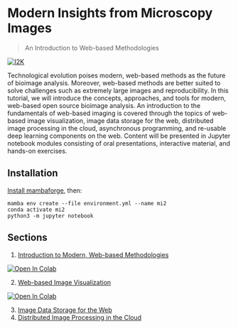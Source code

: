 # Modern Insights from Microscopy Images
> An Introduction to Web-based Methodologies


[![I2K](https://www.i2kconference.org/assets/images/banner-image.png)](https://www.i2kconference.org/)

Technological evolution poises modern, web-based methods as the future of bioimage
analysis. Moreover, web-based methods are better suited to solve challenges such as
extremely large images and reproducibility. In this tutorial, we will introduce the concepts,
approaches, and tools for modern, web-based open source bioimage analysis. An introduction
to the fundamentals of web-based imaging is covered through the topics of web-based image
visualization, image data storage for the web, distributed image processing in the cloud,
asynchronous programming, and re-usable deep learning components on the web. Content will
be presented in Jupyter notebook modules consisting of oral presentations, interactive material,
and hands-on exercises. 

## Installation

[Install mambaforge](https://github.com/conda-forge/miniforge), then:

```
mamba env create --file environment.yml --name mi2
conda activate mi2
python3 -m jupyter notebook
```

## Sections

1. [Introduction to Modern, Web-based Methodologies](./01_Introduction.ipynb)

<a href="https://colab.research.google.com/github/thewtex/modern-insights-from-microscopy-images/blob/master/01_Introduction.ipynb" target="_parent"><img src="https://colab.research.google.com/assets/colab-badge.svg" alt="Open In Colab"/></a>

2. [Web-based Image Visualization](./02_Visualization.ipynb)

<a href="https://colab.research.google.com/github/thewtex/modern-insights-from-microscopy-images/blob/master/02_Visualization.ipynb" target="_parent"><img src="https://colab.research.google.com/assets/colab-badge.svg" alt="Open In Colab"/></a>

3. [Image Data Storage for the Web](./03_Data_Storage.ipynb)
4. [Distributed Image Processing in the Cloud](./04_Distributed_Processing.ipynb)
